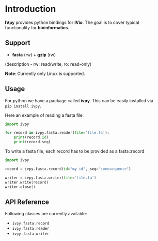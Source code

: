 # Introduction

**IVpy** provides python bindings for **IVio**.
The goal is to cover typical functionality for **bioinformatics**.

## Support

 - **fasta** (rw) + **gzip** (rw)

(description - rw: read/write, ro: read-only)

**Note**: Currently only Linux is supported.

## Usage

For python we have a package called **ivpy**.
This can be easily installed via `pip install ivpy`.


Here an example of reading a fasta file:
```python
import ivpy

for record in ivpy.fasta.reader(file='file.fa'):
    print(record.id)
    print(record.seq)
```

To write a fasta file, each record has to be provided as a fasta::record
```python
import ivpy

record = ivpy.fasta.record(id="my id", seq="somesequence")

writer = ivpy.fasta.writer(file='file.fa')
writer.write(record)
writer.close()
```


## API Reference
Following classes are currently available:

  + `ivpy.fasta.record`
  + `ivpy.fasta.reader`
  + `ivpy.fasta.writer`

